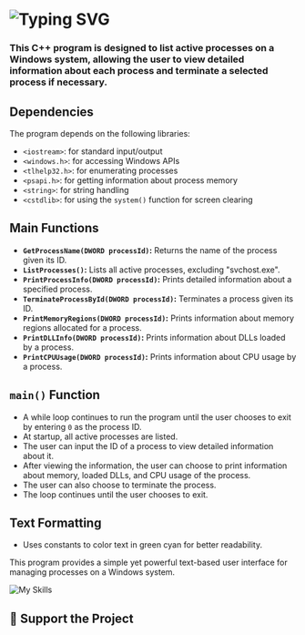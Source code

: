 # ![Typing SVG](https://readme-typing-svg.demolab.com?font=Fira+Code&weight=800&size=23&pause=1000&color=0BC9F7&random=false&width=435&lines=Simple+TaskManger+In+C%2B%2B)

### This C++ program is designed to list active processes on a Windows system, allowing the user to view detailed information about each process and terminate a selected process if necessary.

## Dependencies
The program depends on the following libraries:

- `<iostream>`: for standard input/output
- `<windows.h>`: for accessing Windows APIs
- `<tlhelp32.h>`: for enumerating processes
- `<psapi.h>`: for getting information about process memory
- `<string>`: for string handling
- `<cstdlib>`: for using the `system()` function for screen clearing

## Main Functions

- **`GetProcessName(DWORD processId)`:** Returns the name of the process given its ID.
- **`ListProcesses()`:** Lists all active processes, excluding "svchost.exe".
- **`PrintProcessInfo(DWORD processId)`:** Prints detailed information about a specified process.
- **`TerminateProcessById(DWORD processId)`:** Terminates a process given its ID.
- **`PrintMemoryRegions(DWORD processId)`:** Prints information about memory regions allocated for a process.
- **`PrintDLLInfo(DWORD processId)`:** Prints information about DLLs loaded by a process.
- **`PrintCPUUsage(DWORD processId)`:** Prints information about CPU usage by a process.

## `main()` Function
- A while loop continues to run the program until the user chooses to exit by entering `0` as the process ID.
- At startup, all active processes are listed.
- The user can input the ID of a process to view detailed information about it.
- After viewing the information, the user can choose to print information about memory, loaded DLLs, and CPU usage of the process.
- The user can also choose to terminate the process.
- The loop continues until the user chooses to exit.

## Text Formatting
- Uses constants to color text in green cyan for better readability.

This program provides a simple yet powerful text-based user interface for managing processes on a Windows system.


![My Skills](https://skillicons.dev/icons?i=windows,visualstudio,cpp,github,git)


## 💖 Support the Project
